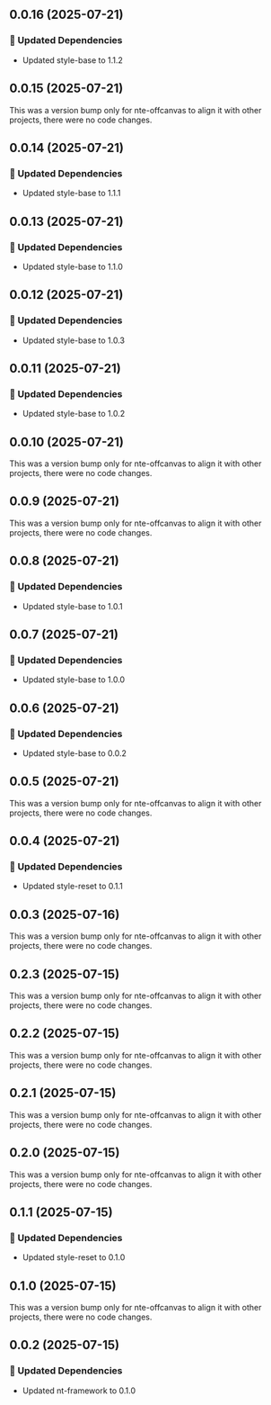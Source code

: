 ## 0.0.16 (2025-07-21)

### 🧱 Updated Dependencies

- Updated style-base to 1.1.2

## 0.0.15 (2025-07-21)

This was a version bump only for nte-offcanvas to align it with other projects, there were no code changes.

## 0.0.14 (2025-07-21)

### 🧱 Updated Dependencies

- Updated style-base to 1.1.1

## 0.0.13 (2025-07-21)

### 🧱 Updated Dependencies

- Updated style-base to 1.1.0

## 0.0.12 (2025-07-21)

### 🧱 Updated Dependencies

- Updated style-base to 1.0.3

## 0.0.11 (2025-07-21)

### 🧱 Updated Dependencies

- Updated style-base to 1.0.2

## 0.0.10 (2025-07-21)

This was a version bump only for nte-offcanvas to align it with other projects, there were no code changes.

## 0.0.9 (2025-07-21)

This was a version bump only for nte-offcanvas to align it with other projects, there were no code changes.

## 0.0.8 (2025-07-21)

### 🧱 Updated Dependencies

- Updated style-base to 1.0.1

## 0.0.7 (2025-07-21)

### 🧱 Updated Dependencies

- Updated style-base to 1.0.0

## 0.0.6 (2025-07-21)

### 🧱 Updated Dependencies

- Updated style-base to 0.0.2

## 0.0.5 (2025-07-21)

This was a version bump only for nte-offcanvas to align it with other projects, there were no code changes.

## 0.0.4 (2025-07-21)

### 🧱 Updated Dependencies

- Updated style-reset to 0.1.1

## 0.0.3 (2025-07-16)

This was a version bump only for nte-offcanvas to align it with other projects, there were no code changes.

## 0.2.3 (2025-07-15)

This was a version bump only for nte-offcanvas to align it with other projects, there were no code changes.

## 0.2.2 (2025-07-15)

This was a version bump only for nte-offcanvas to align it with other projects, there were no code changes.

## 0.2.1 (2025-07-15)

This was a version bump only for nte-offcanvas to align it with other projects, there were no code changes.

## 0.2.0 (2025-07-15)

This was a version bump only for nte-offcanvas to align it with other projects, there were no code changes.

## 0.1.1 (2025-07-15)

### 🧱 Updated Dependencies

- Updated style-reset to 0.1.0

## 0.1.0 (2025-07-15)

This was a version bump only for nte-offcanvas to align it with other projects, there were no code changes.

## 0.0.2 (2025-07-15)

### 🧱 Updated Dependencies

- Updated nt-framework to 0.1.0
